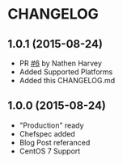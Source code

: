 # CHANGELOG

## 1.0.1 (2015-08-24)

- PR [#6](https://github.com/jjasghar/minecraft-basic/pull/6) by Nathen Harvey
- Added Supported Platforms
- Added this CHANGELOG.md

## 1.0.0 (2015-08-24)

- "Production" ready
- Chefspec added
- Blog Post referanced
- CentOS 7 Support
